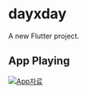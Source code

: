 # dayxday

A new Flutter project.

## App Playing

[![App자료](https://user-images.githubusercontent.com/85858441/152678025-2fab4a7e-9484-4972-a63b-d62bf61777a4.png)](https://user-images.githubusercontent.com/85858441/152677901-a17839bb-9c59-4194-a54b-ff7b4eafc006.mov)
